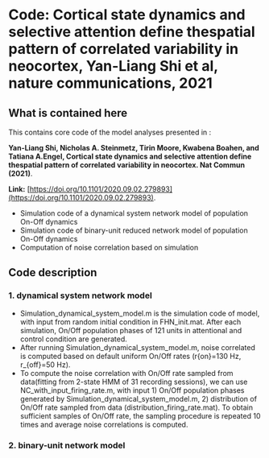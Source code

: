 # Code: Cortical state dynamics and selective attention define thespatial pattern of correlated variability in neocortex, Yan-Liang Shi et al, nature communications, 2021

## What is contained here

This contains core code of the model analyses presented in :  

 **Yan-Liang Shi,  Nicholas A. Steinmetz,  Tirin Moore,  Kwabena Boahen,  and Tatiana A.Engel, Cortical state dynamics and selective attention define thespatial pattern of correlated variability in neocortex. Nat Commun (2021)**.

**Link:** [https://doi.org/10.1101/2020.09.02.279893](https://doi.org/10.1101/2020.09.02.279893).





* Simulation code of a dynamical system network model of population On-Off dynamics   
* Simulation code of binary-unit reduced network model of population On-Off dynamics  
* Computation of noise correlation based on simulation


## Code description 


### 1. dynamical system network model

* Simulation_dynamical_system_model.m is the simulation code of model, with input from random initial condition in FHN_init.mat. After each simulation, On/Off population phases of 121 units in attentional and control condition are generated.
* After running Simulation_dynamical_system_model.m, noise correlated is computed based on default uniform On/Off rates (r{on}=130 Hz, r_{off}=50 Hz).
* To compute the noise correlation with On/Off rate sampled from data(fitting from 2-state HMM of 31 recording sessions), we can use NC_with_input_firing_rate.m, with input 1) On/Off population phases generated by Simulation_dynamical_system_model.m, 2) distribution of On/Off rate sampled from data (distribution_firing_rate.mat). To obtain sufficient samples of On/Off rate, the sampling procedure is repeated 10 times and average noise correlations is computed.


### 2. binary-unit network model


